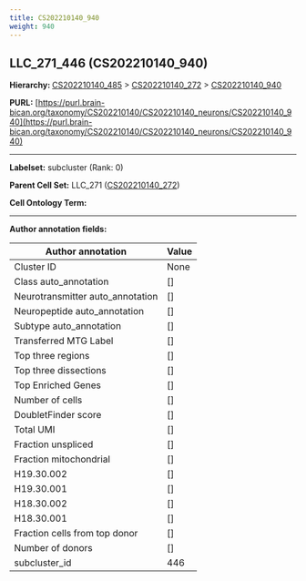 ```yaml
---
title: CS202210140_940
weight: 940
---
```

## LLC_271_446 (CS202210140_940)
<b>Hierarchy: </b>
[CS202210140_485](../CS202210140_485) >
[CS202210140_272](../CS202210140_272) >
[CS202210140_940](../CS202210140_940)

**PURL:** [https://purl.brain-bican.org/taxonomy/CS202210140/CS202210140_neurons/CS202210140_940](https://purl.brain-bican.org/taxonomy/CS202210140/CS202210140_neurons/CS202210140_940)

---


**Labelset:** subcluster (Rank: 0)

**Parent Cell Set:** LLC_271 ([CS202210140_272](../CS202210140_272))



**Cell Ontology Term:** 

[MARKER GENES.]: #


---

[TRANSFERRED ANNOTATIONS.]: #


[AUTHOR ANNOTATION FIELDS.]: #


**Author annotation fields:**

| Author annotation | Value |
|-------------------|-------|
|Cluster ID|None|
|Class auto_annotation|[]|
|Neurotransmitter auto_annotation|[]|
|Neuropeptide auto_annotation|[]|
|Subtype auto_annotation|[]|
|Transferred MTG Label|[]|
|Top three regions|[]|
|Top three dissections|[]|
|Top Enriched Genes|[]|
|Number of cells|[]|
|DoubletFinder score|[]|
|Total UMI|[]|
|Fraction unspliced|[]|
|Fraction mitochondrial|[]|
|H19.30.002|[]|
|H19.30.001|[]|
|H18.30.002|[]|
|H18.30.001|[]|
|Fraction cells from top donor|[]|
|Number of donors|[]|
|subcluster_id|446|
